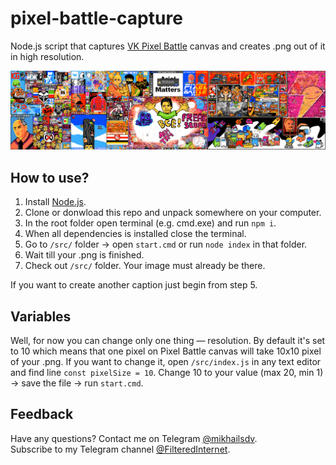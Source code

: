 # pixel-battle-capture
Node.js script that captures [VK Pixel Battle](https://vk.com/pixelbattle) canvas and creates .png out of it in high resolution.

![Example image](/src/example/1x1.png?raw=true)

How to use?
---
1. Install [Node.js]( https://nodejs.org/en/download/).
2. Clone or donwload this repo and unpack somewhere on your computer.
3. In the root folder open terminal (e.g. cmd.exe) and run `npm i`.
4. When all dependencies is installed close the terminal.
5. Go to `/src/` folder → open `start.cmd` or run `node index` in that folder.
6. Wait till your .png is finished.
7. Check out `/src/` folder. Your image must already be there.

If you want to create another caption just begin from step 5.


Variables
---
Well, for now you can change only one thing — resolution. By default it's set to 10 which means that one pixel on Pixel Battle canvas will take 10x10 pixel of your .png. If you want to change it, open `/src/index.js` in any text editor and find line `const pixelSize = 10`. Change 10 to your value (max 20, min 1) → save the file → run `start.cmd`.


Feedback
---
Have any questions? Contact me on Telegram [@mikhailsdv](https://t.me/mikhailsdv).  
Subscribe to my Telegram channel [@FilteredInternet](https://t.me/FilteredInternet).
